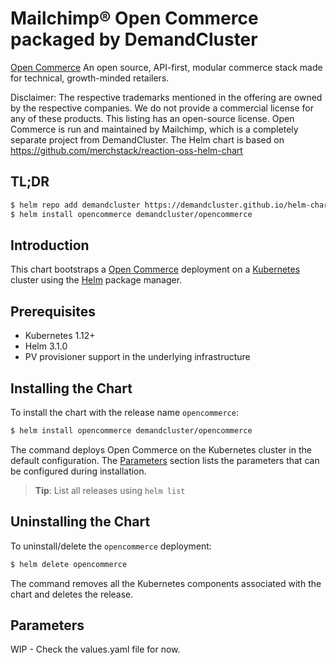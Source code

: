 # Mailchimp&reg; Open Commerce packaged by DemandCluster

[Open Commerce](https://mailchimp.com/developer/open-commerce/) An open source, API-first, modular commerce stack made for technical, growth-minded retailers.

Disclaimer: The respective trademarks mentioned in the offering are owned by the respective companies. We do not provide a commercial license for any of these products. This listing has an open-source license. Open Commerce is run and maintained by Mailchimp, which is a completely separate project from DemandCluster.
The Helm chart is based on https://github.com/merchstack/reaction-oss-helm-chart

## TL;DR

```bash
$ helm repo add demandcluster https://demandcluster.github.io/helm-charts/
$ helm install opencommerce demandcluster/opencommerce
```

## Introduction

This chart bootstraps a [Open Commerce](https://mailchimp.com/developer/open-commerce/) deployment on a [Kubernetes](http://kubernetes.io) cluster using the [Helm](https://helm.sh) package manager.

## Prerequisites

- Kubernetes 1.12+
- Helm 3.1.0
- PV provisioner support in the underlying infrastructure

## Installing the Chart

To install the chart with the release name `opencommerce`:

```bash
$ helm install opencommerce demandcluster/opencommerce
```

The command deploys Open Commerce on the Kubernetes cluster in the default configuration. The [Parameters](#parameters) section lists the parameters that can be configured during installation.

> **Tip**: List all releases using `helm list`

## Uninstalling the Chart

To uninstall/delete the `opencommerce` deployment:

```bash
$ helm delete opencommerce
```

The command removes all the Kubernetes components associated with the chart and deletes the release.

## Parameters

WIP - Check the values.yaml file for now.

